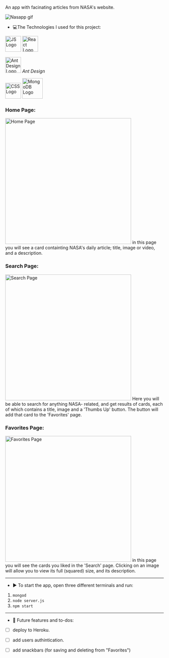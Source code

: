 An app with facinating articles from NASA's website.

![Nasapp gif](https://i.giphy.com/media/kbufEzx1qEQ84fHraK/giphy.webp)

- :computer:The Technologies I used for this project:
<img alt="JS Logo" src="https://www.vitoshacademy.com/wp-content/uploads/2015/04/JS.png"  height="50">
<img alt="React Logo" src="https://www.logolynx.com/images/logolynx/e1/e12c387bd8ebccf18a4741b4b83a6d71.png" height="50">

<p>
<img alt= "Ant Design Logo" src="https://gw.alipayobjects.com/zos/rmsportal/rlpTLlbMzTNYuZGGCVYM.png" height="50">
 <em>Ant Design</em>
 </p>
<img alt="CSS Logo" src="https://upload.wikimedia.org/wikipedia/commons/d/d5/CSS3_logo_and_wordmark.svg"  height="50">
<img alt="MongoDB Logo"  src="https://cdn.app.compendium.com/uploads/user/e7c690e8-6ff9-102a-ac6d-e4aebca50425/f4a5b21d-66fa-4885-92bf-c4e81c06d916/Image/e5eee315a17de0d7f56117077eb71fa9/mongo.png" height="65">


 ### Home Page: ###
  <img alt="Home Page" src="https://i.postimg.cc/PfCX64Z2/Home-Page.png" height="400"> 
in this page you will see a card containting NASA's daily article; title, image or video, and a description.
 
  ### Search Page: ###
   <img alt="Search Page" src="https://i.postimg.cc/NF9z1LKk/Search-Page.png" height="400"> 
 Here you will be able to search for anything NASA- related, and get results of cards, each of which contains a title, image and a 'Thumbs Up' button. The button will add that card to the 'Favorites' page.
 
 ### Favorites Page: ###
  <img alt="Favorites Page" src="https://i.postimg.cc/sX0LQ5g2/Favorites-Page.png" height="400"> 
 in this page you will see the cards you liked in the 'Search' page. Clicking on an image will allow you to view its full (squared) size, and its description.
 


---------------------
- :arrow_forward: To start the app, open three different terminals and run:
1.  `mongod`
2.  `node server.js`
3.  `npm start`
---------------------
- :memo: Future features and to-dos:
 - [ ] deploy to Heroku.
 - [ ] add users authintication.
 - [ ] add snackbars (for saving and deleting from "Favorites")

